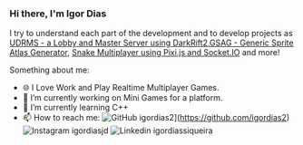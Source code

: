 ### Hi there, I'm Igor Dias

I try to understand each part of the development and to develop projects as [UDRMS - a Lobby and Master Server using DarkRift2](https://github.com/igordias2/UDRMS),[GSAG - Generic Sprite Atlas Generator](https://github.com/igordias2/GSAG), [Snake Multiplayer using Pixi.js and Socket.IO](https://github.com/igordias2/snake-pixi-multiplayer) and more! 

Something about me:
- 🌐 I Love Work and Play Realtime Multiplayer Games.
- 🔭 I’m currently working on Mini Games for a platform. 
- 🌱 I’m currently learning C++
- 📫 How to reach me:
![GitHub igordias2](https://img.shields.io/github/followers/igordias2?label=follow&style=social)](https://github.com/igordias2)
![Instagram igordiasjd](https://instagram.com/igordiasjd)
![Linkedin igordiassiqueira](https://linkedin.com/igordiassiqueira)

